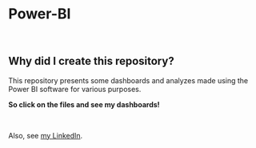 # Power-BI
<br/>

## Why did I create this repository?

 This repository presents some dashboards and analyzes made using the Power BI software for various purposes. 

**So click on the files and see my dashboards!**

<br/>

Also, see [my LinkedIn](https://www.linkedin.com/in/constanza-vazquez-a842a2224/).
